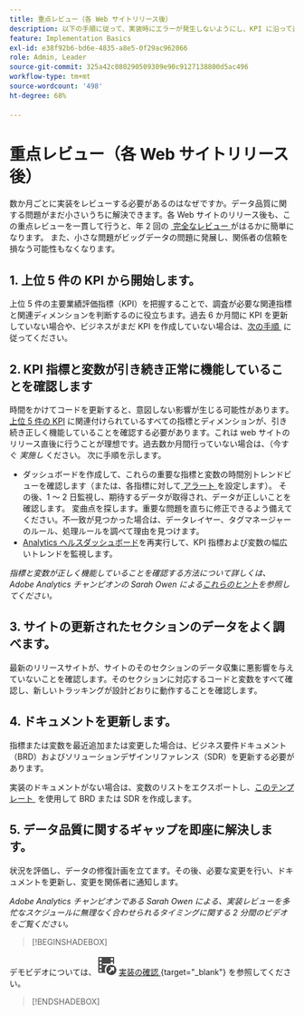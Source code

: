 ```yaml
---
title: 重点レビュー（各 Web サイトリリース後）
description: 以下の手順に従って、実装時にエラーが発生しないようにし、KPI に沿って進める必要があります。
feature: Implementation Basics
exl-id: e38f92b6-bd6e-4835-a8e5-0f29ac962066
role: Admin, Leader
source-git-commit: 325a42c080290509309e90c9127138800d5ac496
workflow-type: tm+mt
source-wordcount: '498'
ht-degree: 68%

---
```


# 重点レビュー（各 Web サイトリリース後）

数か月ごとに実装をレビューする必要があるのはなぜですか。データ品質に関する問題がまだ小さいうちに解決できます。各 Web サイトのリリース後も、この重点レビューを一貫して行うと、年 2 回の [&#x200B; 完全なレビュー &#x200B;](/help/implement/review/full-review.md) がはるかに簡単になります。 また、小さな問題がビッグデータの問題に発展し、関係者の信頼を損なう可能性もなくなります。

## &#x200B;1. 上位 5 件の KPI から開始します。

上位 5 件の主要業績評価指標（KPI）を把握することで、調査が必要な関連指標と関連ディメンションを判断するのに役立ちます。過去 6 か月間に KPI を更新していない場合や、ビジネスがまだ KPI を作成していない場合は、[&#x200B; 次の手順 &#x200B;](/help/implement/review/define-kpis.md) に従ってください。

## &#x200B;2. KPI 指標と変数が引き続き正常に機能していることを確認します

時間をかけてコードを更新すると、意図しない影響が生じる可能性があります。[上位 5 件の KPI](/help/implement/review/define-kpis.md) に関連付けられているすべての指標とディメンションが、引き続き正しく機能していることを確認する必要があります。これは web サイトのリリース直後に行うことが理想です。過去数か月間行っていない場合は、（今すぐ *実施し* ください。 次に手順を示します。

* ダッシュボードを作成して、これらの重要な指標と変数の時間別トレンドビューを確認します（または、各指標に対して [&#x200B; アラート &#x200B;](/help/components/alerts/alerts-overview.md) を設定します）。 その後、1 ～ 2 日監視し、期待するデータが取得され、データが正しいことを確認します。 変曲点を探します。重要な問題を直ちに修正できるよう備えてください。不一致が見つかった場合は、データレイヤー、タグマネージャーのルール、処理ルールを調べて理由を見つけます。
* [Analytics ヘルスダッシュボード](https://express.adobe.com/page/tnNQGNlfzta3b/)を再実行して、KPI 指標および変数の幅広いトレンドを監視します。

*指標と変数が正しく機能していることを確認する方法について詳しくは、Adobe Analytics チャンピオンの Sarah Owen による[これらのヒント](https://experienceleaguecommunities.adobe.com/t5/adobe-analytics-discussions/my-five-best-tips-for-keeping-adobe-analytics-humming/td-p/388608?profile.language=ja)を参照してください。*

## &#x200B;3. サイトの更新されたセクションのデータをよく調べます。

最新のリリースサイトが、サイトのそのセクションのデータ収集に悪影響を与えていないことを確認します。そのセクションに対応するコードと変数をすべて確認し、新しいトラッキングが設計どおりに動作することを確認します。

## &#x200B;4. ドキュメントを更新します。

指標または変数を最近追加または変更した場合は、ビジネス要件ドキュメント（BRD）およびソリューションデザインリファレンス（SDR）を更新する必要があります。

実装のドキュメントがない場合は、変数のリストをエクスポートし、[&#x200B; このテンプレート &#x200B;](https://experienceleague.adobe.com/docs/analytics-learn/tutorials/implementation/implementation-basics/creating-a-business-requirements-document.html?lang=ja#implementation) を使用して BRD または SDR を作成します。

## &#x200B;5. データ品質に関するギャップを即座に解決します。

状況を評価し、データの修復計画を立てます。その後、必要な変更を行い、ドキュメントを更新し、変更を関係者に通知します。

*Adobe Analytics チャンピオンである Sarah Owen による、実装レビューを多忙なスケジュールに無理なく合わせられるタイミングに関する 2 分間のビデオをご覧ください。*


>[!BEGINSHADEBOX]

デモビデオについては、![VideoCheckedOut](/help/assets/icons/VideoCheckedOut.svg) [&#x200B; 実装の確認 &#x200B;](https://video.tv.adobe.com/v/3440170?quality=12&learn=on&captions=jpn){target="_blank"} を参照してください。

>[!ENDSHADEBOX]


